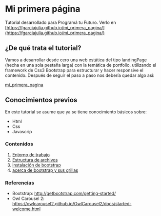 # Mi primera página
Tutorial desarrollado para Programá tu Futuro. 
Verlo en [https://fgarciajulia.github.io/mi_primera_pagina/](https://fgarciajulia.github.io/mi_primera_pagina/)

## ¿De qué trata el tutorial?
 Vamos a desarrollar desde cero una web estática del tipo landingPage (hecha en una sola pestaña larga) con la temática de portfolio, utilizando el framework de Css3 Bootstrap para estructurar y hacer responsive el contenido. 
Después de seguir el paso a paso nos debería quedar algo así:

[mi_primera_pagina](http://dacu.com.ar/mi_primera_pagina/)

## Conocimientos previos
En este tutorial se asume que ya se tiene conocimiento básicos sobre:
- Html
- Css
- Javascrip

### Contenidos
1.	[Entorno de trabajo](./docs/entorno-trabajo.md)
2.	[Estructura de archivos](./docs/estructura-archivos.md)
3.	[instalación de bootstrap](./docs/instalacion-bootstrap.md)
3.	[acerca de bootstrap y sus grillas](./docs/acerca-bootstrap.md)

### Referencias

- Bootstrap: http://getbootstrap.com/getting-started/
- Owl Carousel 2: https://owlcarousel2.github.io/OwlCarousel2/docs/started-welcome.html